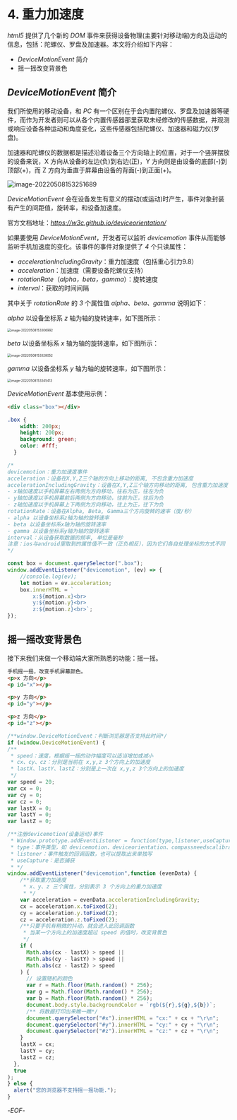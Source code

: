# 4. 重力加速度

*html5* 提供了几个新的 *DOM* 事件来获得设备物理(主要针对移动端)方向及运动的信息，包括：陀螺仪、罗盘及加速器。本文将介绍如下内容：

- *DeviceMotionEvent* 简介
- 摇一摇改变背景色

## *DeviceMotionEvent* 简介

我们所使用的移动设备，和 *PC* 有一个区别在于会内置陀螺仪、罗盘及加速器等硬件，而作为开发者则可以从各个内置传感器那里获取未经修改的传感数据，并观测或响应设备各种运动和角度变化，这些传感器包括陀螺仪、加速器和磁力仪(罗盘)。

加速器和陀螺仪的数据都是描述沿着设备三个方向轴上的位置，对于一个竖屏摆放的设备来说，X 方向从设备的左边(负)到右边(正)，Y 方向则是由设备的底部(-)到顶部(+)，而 Z 方向为垂直于屏幕由设备的背面(-)到正面(+)。

![image-20220508153251689](https://qwq9527.gitee.io/resource/imgs/2022-05-08-073252.png)

*DeviceMotionEvent* 会在设备发生有意义的摆动(或运动)时产生，事件对象封装有产生的间距值，旋转率，和设备加速度。

官方文档地址：*https://w3c.github.io/deviceorientation/*

如果要使用 *DeviceMotionEvent*，开发者可以监听 *devicemotion* 事件从而能够监听手机加速度的变化。该事件的事件对象提供了 *4* 个只读属性：

- *accelerationIncludingGravity*：重力加速度（包括重心引力9.8）
- *acceleration*：加速度（需要设备陀螺仪支持）
- *rotationRate*（*alpha，beta，gamma*）：旋转速度
- *interval*：获取的时间间隔

其中关于 *rotationRate* 的 *3* 个属性值 *alpha、beta、gamma* 说明如下：

*alpha* 以设备坐标系 *z* 轴为轴的旋转速率，如下图所示：

<img src="https://qwq9527.gitee.io/resource/imgs/2022-05-08-073307.png" alt="image-20220508153306992" style="zoom:50%;" />

*beta* 以设备坐标系 *x* 轴为轴的旋转速率，如下图所示：

<img src="https://qwq9527.gitee.io/resource/imgs/2022-05-08-073328.png" alt="image-20220508153328052" style="zoom:50%;" />

*gamma* 以设备坐标系 *y* 轴为轴的旋转速率，如下图所示：

<img src="https://qwq9527.gitee.io/resource/imgs/2022-05-08-073345.png" alt="image-20220508153345413" style="zoom:50%;" />

*DeviceMotionEvent* 基本使用示例：

```html
<div class="box"></div>
```

```css
.box {
    width: 200px;
    height: 200px;
    background: green;
    color: #fff;
  }
```

```js
/*
devicemotion：重力加速度事件
acceleration：设备在X,Y,Z三个轴的方向上移动的距离, 不包含重力加速度
accelerationIncludingGravity：设备在X,Y,Z三个轴方向移动的距离, 包含重力加速度（重力加速度通常取值为9.8m/s的二次方）
- x轴加速度以手机屏幕左右两侧为方向移动，往右为正，往左为负
- y轴加速度以手机屏幕前后两侧为方向移动，往前为正，往后为负
- z轴加速度以手机屏幕上下两侧为方向移动，往上为正，往下为负
rotationRate：设备在Alpha, Beta, Gamma三个方向旋转的速率（度/秒）
- alpha 以设备坐标系z轴为轴的旋转速率
- beta 以设备坐标系x轴为轴的旋转速率
- gamma 以设备坐标系y轴为轴的旋转速率
interval：从设备获取数据的频率, 单位是毫秒
注意：ios与android里取到的属性值不一致（正负相反），因为它们各自处理坐标的方式不同
*/

const box = document.querySelector(".box");
window.addEventListener("devicemotion", (ev) => {
    //console.log(ev);
    let motion = ev.acceleration;
    box.innerHTML = `
    	x:${motion.x}<br>
    	y:${motion.y}<br>
    	z:${motion.z}<br>`;
});
```

## 摇一摇改变背景色

接下来我们来做一个移动端大家所熟悉的功能：摇一摇。

```html
手机摇一摇，改变手机屏幕颜色。
<p>x 方向</p>
<p id="x"></p>

<p>y 方向</p>
<p id="y"></p>

<p>z 方向</p>
<p id="z"></p>
```

```js
/**window.DeviceMotionEvent：判斷浏览器是否支持此时间*/
if (window.DeviceMotionEvent) {
/**
 * speed：速度，根据摇一摇的动作幅度可以适当增加或减小
 * cx、cy、cz：分别是当前在 x,y,z 3个方向上的加速度
 * lastX、lastY、lastZ：分别是上一次在 x,y,z 3个方向上的加速度
 */
var speed = 20;
var cx = 0;
var cy = 0;
var cz = 0;
var lastX = 0;
var lastY = 0;
var lastZ = 0;

/**注册devicemotion(设备运动)事件
 * Window.prototype.addEventListener = function(type,listener,useCapture)
 * type：事件类型，如 devicemotion、deviceorientation、compassneedscalibration 等
 * listener：事件触发的回调函数，也可以提取出来单独写
 * useCapture：是否捕获
 * */
window.addEventListener("devicemotion",function (evenData) {
    /**获取重力加速度
     * x、y、z 三个属性，分别表示 3 个方向上的重力加速度
     * */
    var acceleration = evenData.accelerationIncludingGravity;
    cx = acceleration.x.toFixed(2);
    cy = acceleration.y.toFixed(2);
    cz = acceleration.z.toFixed(2);
    /**只要手机有稍微的抖动，就会进入此回调函数
     * 当某一个方向上的加速度超过 speed 的值时，改变背景色
     */
    if (
      Math.abs(cx - lastX) > speed ||
      Math.abs(cy - lastY) > speed ||
      Math.abs(cz - lastZ) > speed
    ) {
      // 设置随机的颜色
      var r = Math.floor(Math.random() * 256);
      var g = Math.floor(Math.random() * 256);
      var b = Math.floor(Math.random() * 256);
      document.body.style.backgroundColor = `rgb(${r},${g},${b})`;
      /** 将数据打印出来瞧一瞧*/
      document.querySelector("#x").innerHTML = "cx:" + cx + "\r\n";
      document.querySelector("#y").innerHTML = "cy:" + cy + "\r\n";
      document.querySelector("#z").innerHTML = "cz:" + cz + "\r\n";
    }
    lastX = cx;
    lastY = cy;
    lastZ = cz;
  },
  true
);
} else {
  alert("您的浏览器不支持摇一摇功能.");
}
```

-*EOF*-